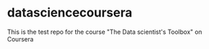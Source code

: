 datasciencecoursera
===================

This is the test repo for the course "The Data scientist's Toolbox" on Coursera
